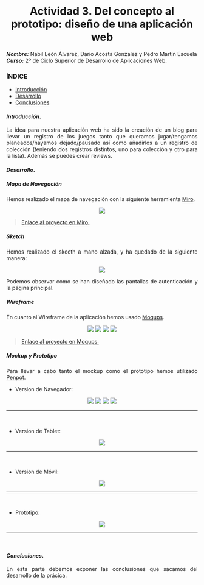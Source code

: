 <div align="justify">
<center>

# Actividad 3. Del concepto al prototipo: diseño de una aplicación web


</center>

***Nombre:*** Nabil León Álvarez, Dario Acosta Gonzalez y Pedro Martín Escuela 
<br>
***Curso:*** 2º de Ciclo Superior de Desarrollo de Aplicaciones Web.

### ÍNDICE

+ [Introducción](#id1)
+ [Desarrollo](#id2)
+ [Conclusiones](#id3)


#### ***Introducción***. <a name="id1"></a>

La idea para nuestra aplicación web ha sido la creación de un blog para llevar un registro de los juegos tanto que queramos jugar/tengamos planeados/hayamos dejado/pausado así como añadirlos a un registro de colección (teniendo dos registros distintos, uno para colección y otro para la lista). Además se puedes crear reviews.

#### ***Desarrollo***. <a name="id2"></a>

##### Mapa de Navegación
Hemos realizado el mapa de navegación con la siguiente herramienta [Miro](miro.com).

<div align="center"><img src="./img/DOR-mapa-nav.jpg"></div>

> [Enlace al proyecto en Miro.](https://miro.com/welcomeonboard/OWEvV2JHUXF5bFlTekl0MGxaVWdPclpRZlh2enhHZEg1cjVsdHJCTnhBbFo2U2x2Qjh1VXFZOXlvaW9GRlQ3anl2RXlFUytZOUxTNVowSGJVNmlHekwxZjdkR2E2WnhWZmpPR3dTSDQ3VEdjOWlFL1NLMmdxeGxPR1lyNG9kRVVhWWluRVAxeXRuUUgwWDl3Mk1qRGVRPT0hdjE=?share_link_id=344454388427)

##### Sketch
Hemos realizado el skecth a mano alzada, y ha quedado de la siguiente manera:

<div align="center"><img src="./img/DOR-sketch.PNG"></div>

Podemos observar como se han diseñado las pantallas de autenticación y la página principal.


##### Wireframe
En cuanto al Wireframe de la aplicación hemos usado [Moqups](moqups.com/es).

<div align="center">
    <img src="./img/DOR-wf-1.png">
    <img src="./img/DOR-wf-2.png">
    <img src="./img/DOR-wf-3.png">
    <img src="./img/DOR-wf-4.png">
</div>

> [Enlace al proyecto en Moqups.]()


##### Mockup y Prototipo

Para llevar a cabo tanto el mockup como el prototipo hemos utilizado [Penpot](https://penpot.app/).

- Version de Navegador:

<div align="center">
    <img src="./img/register.png">
    <img src="./img/login.png">
    <img src="./img/home-web.png">
    <img src="./img/game.png">

</div>

***

<br>

- Version de Tablet:

<div align="center"><img src="./img/tablet-view.png"></div>

***

<br>

- Version de Móvil:

<div align="center"><img src="./img/phone-view.png"></div>

***

<br>

- Prototipo:

<div align="center"><img src="./img/DOR-prototipo.png"></div>

***

<br>


#### ***Conclusiones***. <a name="id3"></a>

En esta parte debemos exponer las conclusiones que sacamos del desarrollo de la prácica.
</div>
